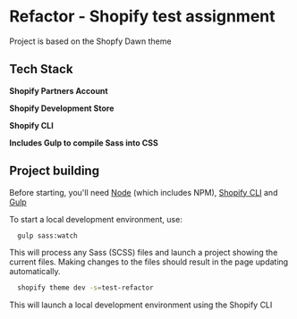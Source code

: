 
#  Refactor - Shopify test assignment

Project is based on the Shopfy Dawn theme


## Tech Stack

**Shopify Partners Account** 

**Shopify Development Store**

**Shopify CLI**

**Includes Gulp to compile Sass into CSS**

## Project building

Before starting, you'll need [Node](https://nodejs.org/en)
 (which includes NPM), [Shopify CLI](https://shopify.dev/docs/themes/tools/cli/install) and [Gulp](https://shopify.dev/docs/themes/tools/cli)

To start a local development environment, use:

```bash
  gulp sass:watch
```

This will process any Sass (SCSS) files and launch a project showing the current files. Making changes to the files should result in the page updating automatically.

```bash
  shopify theme dev -s=test-refactor
```

This will launch a local development environment using the Shopify CLI
